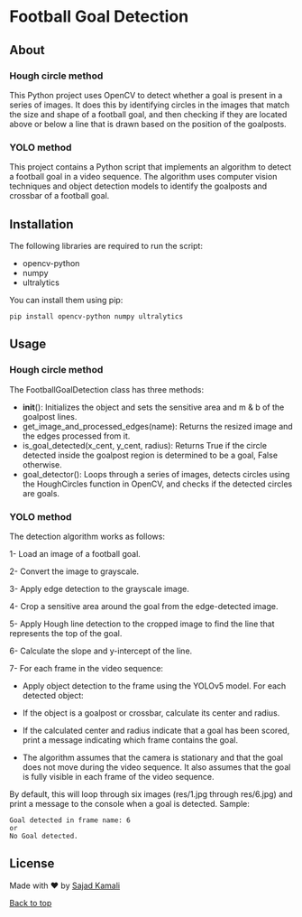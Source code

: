 # Football Goal Detection

## About
### Hough circle method
This Python project uses OpenCV to detect whether a goal is present in a series of images. It does this by identifying circles in the images that match the size and shape of a football goal, and then checking if they are located above or below a line that is drawn based on the position of the goalposts.

### YOLO method
This project contains a Python script that implements an algorithm to detect a football goal in a video sequence. The algorithm uses computer vision techniques and object detection models to identify the goalposts and crossbar of a football goal.

## Installation

The following libraries are required to run the script:

- opencv-python
- numpy
- ultralytics

You can install them using pip:
```
pip install opencv-python numpy ultralytics
```

## Usage

### Hough circle method
The FootballGoalDetection class has three methods:

- __init__(): Initializes the object and sets the sensitive area and m & b of the goalpost lines.
- get_image_and_processed_edges(name): Returns the resized image and the edges processed from it.
- is_goal_detected(x_cent, y_cent, radius): Returns True if the circle detected inside the goalpost region is determined to be a goal, False otherwise.
- goal_detector(): Loops through a series of images, detects circles using the HoughCircles function in OpenCV, and checks if the detected circles are goals.

### YOLO method
The detection algorithm works as follows:

1- Load an image of a football goal.

2- Convert the image to grayscale.

3- Apply edge detection to the grayscale image.

4- Crop a sensitive area around the goal from the edge-detected image.

5- Apply Hough line detection to the cropped image to find the line that represents the top of the goal.

6- Calculate the slope and y-intercept of the line.

7- For each frame in the video sequence:

- Apply object detection to the frame using the YOLOv5 model.
For each detected object:

- If the object is a goalpost or crossbar, calculate its center and radius.
- If the calculated center and radius indicate that a goal has been scored, print a message indicating which frame contains the goal.
- The algorithm assumes that the camera is stationary and that the goal does not move during the video sequence. It also assumes that the goal is fully visible in each frame of the video sequence.

By default, this will loop through six images (res/1.jpg through res/6.jpg) and print a message to the console when a goal is detected.
Sample:
```
Goal detected in frame name: 6
or
No Goal detected.
```

## License ##

Made with :heart: by <a href="https://github.com/sajiniho07" target="_blank">Sajad Kamali</a>

<a href="#top">Back to top</a>

